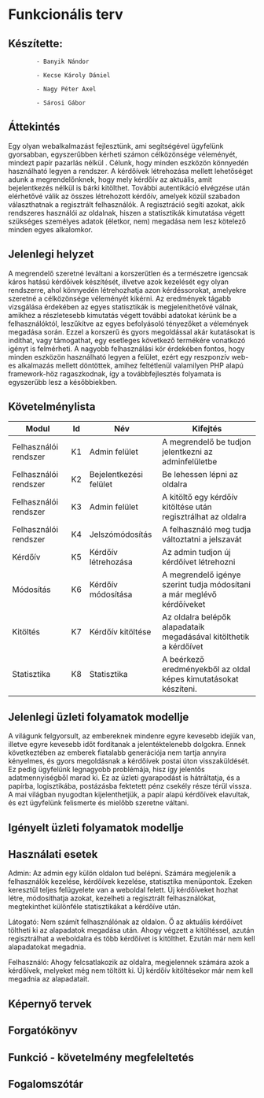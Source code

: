# Funkcionális terv 

## Készítette: 
            - Banyik Nándor

            - Kecse Károly Dániel
            
            - Nagy Péter Axel
           
            - Sárosi Gábor

## Áttekintés 
Egy olyan webalkalmazást fejlesztünk, ami segítségével ügyfelünk gyorsabban, egyszerűbben kérheti számon célközönsége véleményét, mindezt papír pazarlás nélkül . Célunk, hogy minden  eszközön könnyedén használható legyen a rendszer. A kérdőívek létrehozása mellett lehetőséget adunk a megrendelőnknek, hogy mely kérdőív az aktuális, amit bejelentkezés nélkül is bárki kitölthet. További autentikáció elvégzése után elérhetővé válik az összes létrehozott kérdőív, amelyek közül szabadon választhatnak a regisztrált felhasználók. A regisztráció segíti azokat, akik rendszeres használói az oldalnak, hiszen a statisztikák kimutatása végett szükséges személyes adatok (életkor, nem) megadása nem lesz kötelező minden egyes alkalomkor.

## Jelenlegi helyzet
A megrendelő szeretné leváltani a korszerűtlen és a természetre igencsak káros hatású kérdőívek készítését, illvetve azok kezelését egy olyan rendszerre, ahol könnyedén létrehozhatja azon kérdéssorokat, amelyekre szeretné a célközönsége véleményét kikérni. Az eredmények tágabb vizsgálása érdekében az egyes statisztikák is megjeleníthetővé válnak, amikhez a  részletesebb kimutatás végett további adatokat kérünk be a felhasználóktól, leszűkítve az egyes befolyásoló tényezőket a vélemények megadása során. Ezzel a korszerű és gyors megoldással akár kutatásokat is indíthat, vagy támogathat, egy esetleges következő termékére vonatkozó igényt is felmérheti. A nagyobb felhasználási kör érdekében fontos, hogy minden eszközön használható legyen a felület, ezért egy reszponzív web-es alkalmazás mellett döntöttek, amihez feltétlenül valamilyen PHP alapú framework-höz ragaszkodnak, így a továbbfejlesztés folyamata is egyszerűbb lesz a későbbiekben.

## Követelménylista

| Modul  | Id | Név | Kifejtés |
| ------------- | ------------- | ------------- | -------------|
| Felhasználói rendszer | K1  | Admin felület | A megrendelő be tudjon jelentkezni az adminfelületbe |
| Felhasználói rendszer | K2  | Bejelentkezési felület | Be lehessen lépni az oldalra |
| Felhasználói rendszer | K3  | Admin felület | A kitöltő egy kérdőív kitöltése után regisztrálhat az oldalra |
| Felhasználói rendszer | K4  | Jelszómódosítás | A felhasználó meg tudja változtatni a jelszavát |
| Kérdőív | K5  | Kérdőív létrehozása | Az admin tudjon új kérdőívet létrehozni |
| Módosítás  | K6  | Kérdőív módosítása | A megrendelő igénye szerint tudja módosítani a már meglévő kérdőíveket |
| Kitöltés | K7  | Kérdőív kitöltése | Az oldalra belépők alapadataik megadásával kitölthetik a kérdőívet |
| Statisztika  | K8  | Statisztika | A beérkező eredményekből az oldal képes kimutatásokat készíteni. |

## Jelenlegi üzleti folyamatok modellje

A világunk felgyorsult, az embereknek mindenre egyre kevesebb idejük van, illetve egyre kevesebb időt fordítanak a jelentéktelenebb dolgokra. Ennek következtében az emberek fiatalabb generációja nem tartja annyira kényelmes, és gyors megoldásnak a kérdőívek postai úton visszaküldését. Ez pedig ügyfelünk legnagyobb problémája, hisz így jelentős adatmennyiségből marad ki. Ez az üzleti gyarapodást is hátráltatja, és a papírba, logisztikába, postázásba fektetett pénz csekély része térül vissza. A mai világban nyugodtan kijelenthetjük, a papír alapú kérdőívek elavultak, és ezt ügyfelünk felismerte és mielőbb szeretne váltani.

## Igényelt üzleti folyamatok modellje

## Használati esetek

Admin: Az admin egy külön oldalon tud belépni. Számára megjelenik a felhasználók kezelése, kérdőívek kezelése,
statisztika menüpontok. 
Ezeken keresztül teljes felügyelete van a weboldal felett.
Új kérdőíveket hozhat létre, módosíthatja azokat, kezelheti a regisztrált felhasználókat,
megtekinthet különféle statisztikákat a kérdőíve után.

Látogató: Nem számít felhasználónak az oldalon. 
Ő az aktuális kérdőívet töltheti ki az alapadatok megadása után. 
Ahogy végzett a kitöltéssel, azután regisztrálhat a weboldalra és több kérdőívet is kitölthet. 
Ezután már nem kell alapadatokat megadnia.

Felhasználó: Ahogy felcsatlakozik az oldalra, megjelennek számára azok a kérdőívek, melyeket még nem töltött ki. Új kérdőív kitöltésekor már nem kell megadnia az alapadatait.


## Képernyő tervek

## Forgatókönyv

## Funkció - követelmény megfeleltetés

## Fogalomszótár
